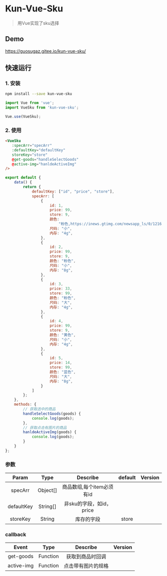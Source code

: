 # Kun-Vue-Sku
> 用Vue实现了sku选择

## Demo
https://guosugaz.gitee.io/kun-vue-sku/

 ## 快速运行
 ###  1. 安装
 ```bash
npm install --save kun-vue-sku
```
```js
import Vue from 'vue';
import VueSku from 'kun-vue-sku';

Vue.use(VueSku);
```
 ###  2. 使用
 ```html
<VueSku 
    :specArr="specArr" 
    :defaultKey="defaultKey"
    storeKey="store"
    @get-goods="handleSelectGoods"
    @active-img="hanldeActiveImg"
/>
```

```js
export default {
    data() {
        return {
            defaultKey: ["id", "price", "store"],
            specArr: [
                {
                    id: 1,
                    price: 99,
                    store: 9,
                    颜色:
                        "粉色,https://inews.gtimg.com/newsapp_ls/0/12169344339_295195/0",
                    尺码: "小",
                    内存: "4g",
                },
                {
                    id: 2,
                    price: 99,
                    store: 9,
                    颜色: "粉色",
                    尺码: "小",
                    内存: "8g",
                },
                {
                    id: 3,
                    price: 33,
                    store: 99,
                    颜色: "粉色",
                    尺码: "大",
                    内存: "4g",
                },
                {
                    id: 4,
                    price: 99,
                    store: 9,
                    颜色: "黄色",
                    尺码: "小",
                    内存: "4g",
                },
                {
                    id: 5,
                    price: 14,
                    store: 99,
                    颜色: "蓝色",
                    尺码: "大",
                    内存: "8g",
                }
            ]
        };
    },
    methods: {
        // 获取选中的商品
        handleSelectGoods(goods) {
            console.log(goods);
        },
        // 获取点击有图片的商品
        hanldeActiveImg(goods) {
            console.log(goods);
        }
    }
};
```

### 参数

| Param | Type | Describe | default | Version |
| :------: | :------: | :------: | :------: | :-----: |
| specArr | Object[] | 商品数组,每个item必须有id | | |
| defaultKey | String[] | 非sku的字段，如id，price | | |
| storeKey | String | 库存的字段 | store |

### callback

| Event | Type | Describe | Version |
| :------: | :------: | :------: | :-----: |
| get-goods | Function  | 获取到商品时回调 | |
| active-img | Function | 点击带有图片的规格 | |


